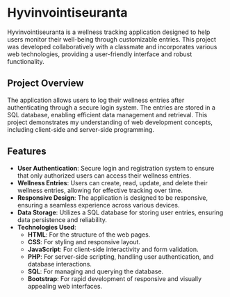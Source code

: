 # Hyvinvointiseuranta

Hyvinvointiseuranta is a wellness tracking application designed to help users monitor their well-being through customizable entries. This project was developed collaboratively with a classmate and incorporates various web technologies,
providing a user-friendly interface and robust functionality.

## Project Overview

The application allows users to log their wellness entries after authenticating through a secure login system. The entries are stored in a SQL database, enabling efficient data management and retrieval. 
This project demonstrates my understanding of web development concepts, including client-side and server-side programming.

## Features

- **User Authentication**: Secure login and registration system to ensure that only authorized users can access their wellness entries.
- **Wellness Entries**: Users can create, read, update, and delete their wellness entries, allowing for effective tracking over time.
- **Responsive Design**: The application is designed to be responsive, ensuring a seamless experience across various devices.
- **Data Storage**: Utilizes a SQL database for storing user entries, ensuring data persistence and reliability.
- **Technologies Used**:
  - **HTML**: For the structure of the web pages.
  - **CSS**: For styling and responsive layout.
  - **JavaScript**: For client-side interactivity and form validation.
  - **PHP**: For server-side scripting, handling user authentication, and database interactions.
  - **SQL**: For managing and querying the database.
  - **Bootstrap**: For rapid development of responsive and visually appealing web interfaces.
